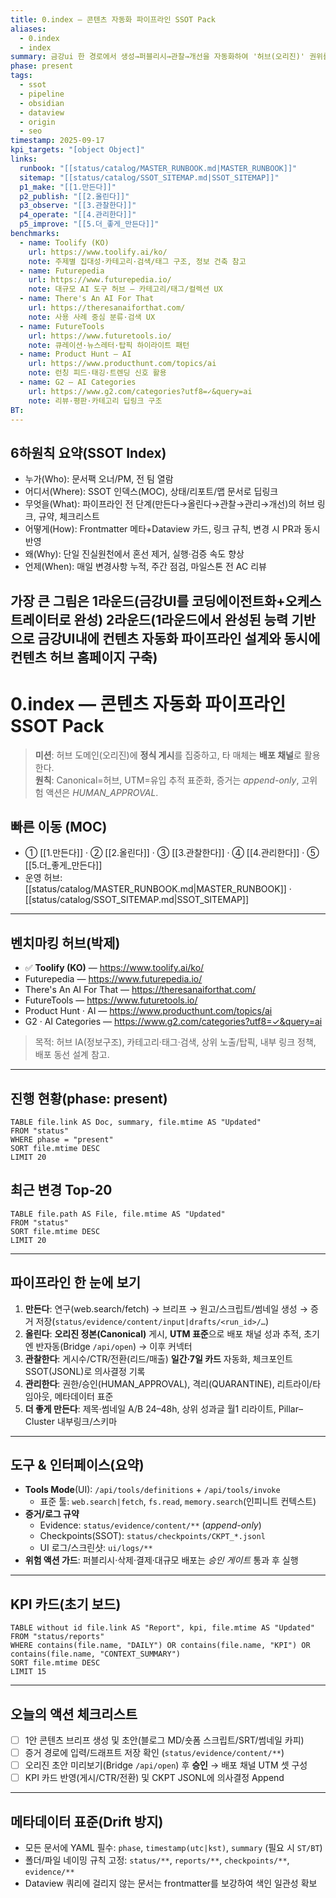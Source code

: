 ```yaml
---
title: 0.index — 콘텐츠 자동화 파이프라인 SSOT Pack
aliases:
  - 0.index
  - index
summary: 금강ui 한 경로에서 생성→퍼블리시→관찰→개선을 자동화하여 '허브(오리진)' 권위를 극대화하고 수익으로 연결하는 단일 SSOT.
phase: present
tags:
  - ssot
  - pipeline
  - obsidian
  - dataview
  - origin
  - seo
timestamp: 2025-09-17
kpi_targets: "[object Object]"
links:
  runbook: "[[status/catalog/MASTER_RUNBOOK.md|MASTER_RUNBOOK]]"
  sitemap: "[[status/catalog/SSOT_SITEMAP.md|SSOT_SITEMAP]]"
  p1_make: "[[1.만든다]]"
  p2_publish: "[[2.올린다]]"
  p3_observe: "[[3.관찰한다]]"
  p4_operate: "[[4.관리한다]]"
  p5_improve: "[[5.더_좋게_만든다]]"
benchmarks:
  - name: Toolify (KO)
    url: https://www.toolify.ai/ko/
    note: 주제별 집대성·카테고리·검색/태그 구조, 정보 건축 참고
  - name: Futurepedia
    url: https://www.futurepedia.io/
    note: 대규모 AI 도구 허브 — 카테고리/태그/컬렉션 UX
  - name: There's An AI For That
    url: https://theresanaiforthat.com/
    note: 사용 사례 중심 분류·검색 UX
  - name: FutureTools
    url: https://www.futuretools.io/
    note: 큐레이션·뉴스레터·탑픽 하이라이트 패턴
  - name: Product Hunt — AI
    url: https://www.producthunt.com/topics/ai
    note: 런칭 피드·태깅·트렌딩 신호 활용
  - name: G2 — AI Categories
    url: https://www.g2.com/categories?utf8=✓&query=ai
    note: 리뷰·평판·카테고리 딥링크 구조
BT:
---
```


## 6하원칙 요약(SSOT Index)
- 누가(Who): 문서팩 오너/PM, 전 팀 열람
- 어디서(Where): SSOT 인덱스(MOC), 상태/리포트/맵 문서로 딥링크
- 무엇을(What): 파이프라인 전 단계(만든다→올린다→관찰→관리→개선)의 허브 링크, 규약, 체크리스트
- 어떻게(How): Frontmatter 메타+Dataview 카드, 링크 규칙, 변경 시 PR과 동시 반영
- 왜(Why): 단일 진실원천에서 혼선 제거, 실행·검증 속도 향상
- 언제(When): 매일 변경사항 누적, 주간 점검, 마일스톤 전 AC 리뷰


## 가장 큰 그림은 1라운드(금강UI를 코딩에이전트화+오케스트레이터로 완성) 2라운드(1라운드에서 완성된 능력 기반으로 금강UI내에 컨텐츠 자동화 파이프라인 설계와 동시에 컨텐츠 허브 홈페이지 구축)


# 0.index — 콘텐츠 자동화 파이프라인 SSOT Pack

> **미션**: 허브 도메인(오리진)에 **정식 게시**를 집중하고, 타 매체는 **배포 채널**로 활용한다.  
> **원칙**: Canonical=허브, UTM=유입 추적 표준화, 증거는 *append-only*, 고위험 액션은 *HUMAN_APPROVAL*.

## 빠른 이동 (MOC)
- ① [[1.만든다]] · ② [[2.올린다]] · ③ [[3.관찰한다]] · ④ [[4.관리한다]] · ⑤ [[5.더_좋게_만든다]]
- 운영 허브: [[status/catalog/MASTER_RUNBOOK.md|MASTER_RUNBOOK]] · [[status/catalog/SSOT_SITEMAP.md|SSOT_SITEMAP]]

---

## 벤치마킹 허브(박제)
- ✅ **Toolify (KO)** — https://www.toolify.ai/ko/  
- Futurepedia — https://www.futurepedia.io/  
- There's An AI For That — https://theresanaiforthat.com/  
- FutureTools — https://www.futuretools.io/  
- Product Hunt · AI — https://www.producthunt.com/topics/ai  
- G2 · AI Categories — https://www.g2.com/categories?utf8=✓&query=ai  
> 목적: 허브 IA(정보구조), 카테고리·태그·검색, 상위 노출/탑픽, 내부 링크 정책, 배포 동선 설계 참고.

---

## 진행 현황(phase: present)
~~~dataview
TABLE file.link AS Doc, summary, file.mtime AS "Updated"
FROM "status"
WHERE phase = "present"
SORT file.mtime DESC
LIMIT 20
~~~

## 최근 변경 Top-20
~~~dataview
TABLE file.path AS File, file.mtime AS "Updated"
FROM "status"
SORT file.mtime DESC
LIMIT 20
~~~

---

## 파이프라인 한 눈에 보기
1. **만든다**: 연구(web.search/fetch) → 브리프 → 원고/스크립트/썸네일 생성 → 증거 저장(`status/evidence/content/input|drafts/<run_id>/…`)
2. **올린다**: **오리진 정본(Canonical)** 게시, **UTM 표준**으로 배포 채널 성과 추적, 초기엔 반자동(Bridge `/api/open`) → 이후 커넥터
3. **관찰한다**: 게시수/CTR/전환(리드/매출) **일간·7일 카드** 자동화, 체크포인트 SSOT(JSONL)로 의사결정 기록
4. **관리한다**: 권한/승인(HUMAN_APPROVAL), 격리(QUARANTINE), 리트라이/타임아웃, 메타데이터 표준
5. **더 좋게 만든다**: 제목·썸네일 A/B 24–48h, 상위 성과글 월1 리라이트, Pillar–Cluster 내부링크/스키마

---

## 도구 & 인터페이스(요약)
- **Tools Mode**(UI): `/api/tools/definitions` + `/api/tools/invoke`  
  - 표준 툴: `web.search|fetch`, `fs.read`, `memory.search`(인피니트 컨텍스트)
- **증거/로그 규약**
  - Evidence: `status/evidence/content/**` (*append-only*)
  - Checkpoints(SSOT): `status/checkpoints/CKPT_*.jsonl`
  - UI 로그/스크린샷: `ui/logs/**`
- **위험 액션 가드**: 퍼블리시·삭제·결제·대규모 배포는 *승인 게이트* 통과 후 실행

---

## KPI 카드(초기 보드)
~~~dataview
TABLE without id file.link AS "Report", kpi, file.mtime AS "Updated"
FROM "status/reports"
WHERE contains(file.name, "DAILY") OR contains(file.name, "KPI") OR contains(file.name, "CONTEXT_SUMMARY")
SORT file.mtime DESC
LIMIT 15
~~~

---

## 오늘의 액션 체크리스트
- [ ] 1안 콘텐츠 브리프 생성 및 초안(블로그 MD/숏폼 스크립트/SRT/썸네일 카피)
- [ ] 증거 경로에 입력/드래프트 저장 확인 (`status/evidence/content/**`)
- [ ] 오리진 초안 미리보기(Bridge `/api/open`) 후 **승인** → 배포 채널 UTM 셋 구성
- [ ] KPI 카드 반영(게시/CTR/전환) 및 CKPT JSONL에 의사결정 Append

---

## 메타데이터 표준(Drift 방지)
- 모든 문서에 YAML 필수: `phase`, `timestamp(utc|kst)`, `summary` (필요 시 `ST/BT`)  
- 폴더/파일 네이밍 규칙 고정: `status/**`, `reports/**`, `checkpoints/**`, `evidence/**`  
- Dataview 쿼리에 걸리지 않는 문서는 frontmatter를 보강하여 색인 일관성 확보
